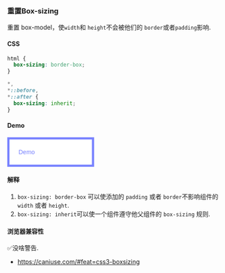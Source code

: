 ### 重置Box-sizing

重置 box-model，使`width`和 `height`不会被他们的 `border`或者`padding`影响.

#### CSS

```css
html {
  box-sizing: border-box;
}

*,
*::before,
*::after {
  box-sizing: inherit;
}
```

#### Demo

<div class="snippet-demo">
  <div class="snippet-demo__box-sizing-reset">Demo</div>
</div>

<style>
.snippet-demo__box-sizing-reset {
  box-sizing: border-box;
  width: 200px;
  padding: 1.5em;
  color: #7983ff;
  font-family: sans-serif;
  background-color: white;
  border: 5px solid;
}
</style>

#### 解释

1. `box-sizing: border-box` 可以使添加的 `padding` 或者 `border`不影响组件的 `width` 或者 `height`.
2. `box-sizing: inherit`可以使一个组件遵守他父组件的  `box-sizing` 规则.

#### 浏览器兼容性

<span class="snippet__support-note">✅没啥警告.</span>

* https://caniuse.com/#feat=css3-boxsizing

<!-- tags: layout -->
